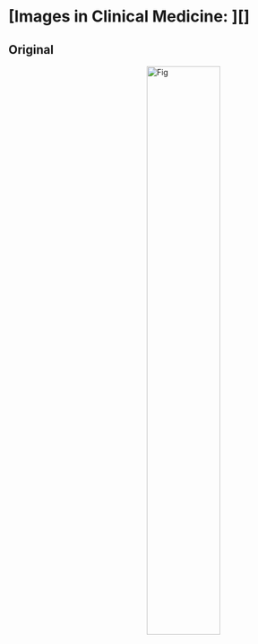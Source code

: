 <!--
Filename: 	2019-05-09_66M.md
Project: 	/Users/shume/Developer/physician/NEJM/IiCM
Author: 	shumez <https://github.com/shumez>
Created: 	2019-05-10 10:11:6
Modified: 	2019-05-10 10:22:3
-----
Copyright (c) 2019 shumez
-->

# [Images in Clinical Medicine: ][]


## Original

[![Fig][fig]][fig]




[fig]: .

<style type="text/css">
	img{width: 51%; float: right;}
</style>